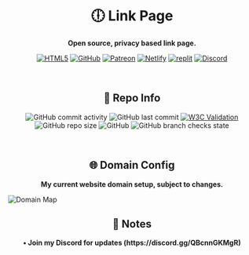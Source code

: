<h1 align="center">🕕 Link Page</h1>
<p align="center"><b>Open source, privacy based link page.</b></p>
<p align="center"><a href='https://thefrontlinegenisis.ml/' target="_blank"><img alt='HTML5' src='https://img.shields.io/badge/Preview-100000?style=for-the-badge&logo=HTML5&logoColor=white&labelColor=FF0000&color=FF0000'/></a> <a href='https://github.com/FrontlineGenisis/Link-Page/fork' target="_blank"><img alt='GitHub' src='https://img.shields.io/badge/Fork-100000?style=for-the-badge&logo=GitHub&logoColor=white&labelColor=FF0000&color=FF0000'/></a> <a href='https://patreon.com/frontlinegen' target="_blank"><img alt='Patreon' src='https://img.shields.io/badge/Support-100000?style=for-the-badge&logo=Patreon&logoColor=white&labelColor=FF0000&color=FF0000'/></a> <a href='https://app.netlify.com/start/deploy?repository=https://github.com/FrontlineGenisis/Link-Page' target="_blank"><img alt='Netlify' src='https://img.shields.io/badge/Deploy_to Netlify-100000?style=for-the-badge&logo=Netlify&logoColor=white&labelColor=FF0000&color=FF0000'/></a> <a href='https://replit.com/github/FrontlineGenisis/Link-Page' target="_blank"><img alt='replit' src='https://img.shields.io/badge/Run_on Replit-100000?style=for-the-badge&logo=replit&logoColor=white&labelColor=FF0000&color=FF0000'/></a> <a href="https://discord.gg/QBcnnGKMgR"><img alt="Discord" src="https://img.shields.io/discord/901270783211487293?color=%23FF0000&label=discord&logo=discord&logoColor=%23fff&style=for-the-badge"></a></p>
<br>
<h2 align="center">🧠 Repo Info</h2>
<p align="center"><img alt="GitHub commit activity" src="https://img.shields.io/github/commit-activity/m/frontlinegenisis/Link-Page?color=FF0000&logoColor=FF0000&style=for-the-badge"> <img alt="GitHub last commit" src="https://img.shields.io/github/last-commit/frontlinegenisis/Link-Page?color=FF0000&style=for-the-badge"> <a href="https://validator.nu/?doc=https%3A%2F%2Forigin.thefrontlinegenisis.ml"><img alt="W3C Validation" src="https://img.shields.io/w3c-validation/html?color=FF0000&label=Validation&style=for-the-badge&targetUrl=https://origin.thefrontlinegenisis.ml/"></a> <img alt="GitHub repo size" src="https://img.shields.io/github/repo-size/frontlinegenisis/link-page?color=ff0000&style=for-the-badge"> <img alt="GitHub" src="https://img.shields.io/github/license/frontlinegenisis/link-page?color=%23FF0000&style=for-the-badge"> <img alt="GitHub branch checks state" src="https://img.shields.io/github/checks-status/frontlinegenisis/link-page/main?color=%23ff0000&style=for-the-badge">
</p>
<br>
<h2 align="center">🌐 Domain Config</h2>
<p align="center"><b>My current website domain setup, subject to changes.</b></p>
<img alt="Domain Map" src="https://user-images.githubusercontent.com/80414685/183500962-57d9a6d0-d372-4aa6-a78a-9b0f6b1427b7.svg">
<h2 align="center">📝 Notes</h2>
<p align="center"><b>• Join my Discord for updates (https://discord.gg/QBcnnGKMgR)</b></p>
